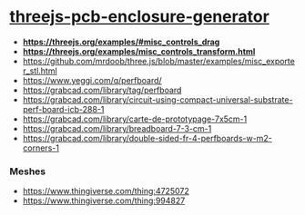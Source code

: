 [threejs-pcb-enclosure-generator](https://dirkarnez.github.io/threejs-pcb-enclosure-generator)
==============================================================================================
- **https://threejs.org/examples/#misc_controls_drag**
- **https://threejs.org/examples/misc_controls_transform.html**
- https://github.com/mrdoob/three.js/blob/master/examples/misc_exporter_stl.html
- https://www.yeggi.com/q/perfboard/
- https://grabcad.com/library/tag/perfboard
- https://grabcad.com/library/circuit-using-compact-universal-substrate-perf-board-icb-288-1
- https://grabcad.com/library/carte-de-prototypage-7x5cm-1
- https://grabcad.com/library/breadboard-7-3-cm-1
- https://grabcad.com/library/double-sided-fr-4-perfboards-w-m2-corners-1

### Meshes
- https://www.thingiverse.com/thing:4725072
- https://www.thingiverse.com/thing:994827
